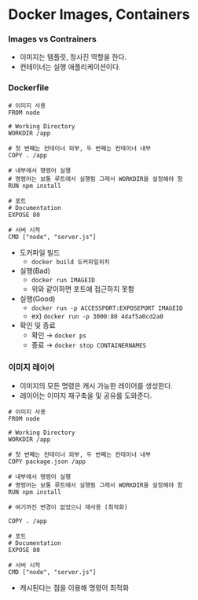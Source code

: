 # Docker Images, Containers

### Images vs Contrainers

- 이미지는 템플릿, 청사진 역할을 한다.
- 컨테이너는 실행 애플리케이션이다.

### Dockerfile

```docker
# 이미지 사용
FROM node

# Working Directory
WORKDIR /app

# 첫 번째는 컨테이너 외부, 두 번째는 컨테이너 내부
COPY . /app

# 내부에서 명령어 실행
# 명령어는 보통 루트에서 실행됨 그래서 WORKDIR을 설정해야 함
RUN npm install

# 포트
# Documentation
EXPOSE 80

# 서버 시작
CMD ["node", "server.js"]
```

- 도커파일 빌드
    - `docker build 도커파일위치`
- 실행(Bad)
    - `docker run IMAGEID`
    - 위와 같이하면 포트에 접근하지 못함
- 실행(Good)
    - `docker run -p ACCESSPORT:EXPOSEPORT IMAGEID`
    - ex) `docker run -p 3000:80 4daf5a0cd2a0`
- 확인 및 종료
    - 확인 → `docker ps`
    - 종료 → `docker stop CONTAINERNAMES`

### 이미지 레이어

- 이미지의 모든 명령은 캐시 가능한 레이어를 생성한다.
- 레이어는 이미지 재구축을 및 공유를 도와준다.

```docker
# 이미지 사용
FROM node

# Working Directory
WORKDIR /app

# 첫 번째는 컨테이너 외부, 두 번째는 컨테이너 내부
COPY package.json /app

# 내부에서 명령어 실행
# 명령어는 보통 루트에서 실행됨 그래서 WORKDIR을 설정해야 함
RUN npm install

# 여기까진 변경이 없었으니 재사용 (최적화)

COPY . /app

# 포트
# Documentation
EXPOSE 80

# 서버 시작
CMD ["node", "server.js"]
```

- 캐시된다는 점을 이용해 명령어 최적화